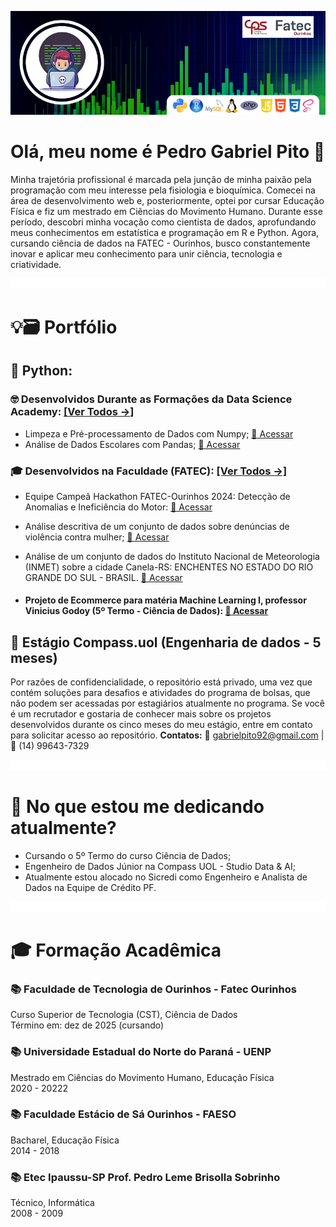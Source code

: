 ![Apresentação Perfil](images/capa.jpg)  
# Olá, meu nome é Pedro Gabriel Pito 👋
Minha trajetória profissional é marcada pela junção de minha paixão pela programação com meu interesse pela fisiologia e bioquímica. Comecei na área de desenvolvimento web e, posteriormente, optei por cursar Educação Física e fiz um mestrado em Ciências do Movimento Humano. Durante esse período, descobri minha vocação como cientista de dados, aprofundando meus conhecimentos em estatística e programação em R e Python. Agora, cursando ciência de dados na FATEC - Ourinhos, busco constantemente inovar e aplicar meu conhecimento para unir ciência, tecnologia e criatividade.

![Apresentação Perfil](images/espaco_menor.png)  
# 💡🗃️ Portfólio
## 🐍 Python:
### 🤓 Desenvolvidos Durante as Formações da Data Science Academy: [[Ver Todos →]](https://github.com/gabrielpito92/data_science_python)
- Limpeza e Pré-processamento de Dados com Numpy; [🔗 Acessar](https://github.com/gabrielpito92/data_science_python/blob/main/Limpeza_Dados_Numpy/Limpeza-Numpy.ipynb)  
- Análise de Dados Escolares com Pandas; [🔗 Acessar](https://github.com/gabrielpito92/data_science_python/blob/main/Dados_Escolares_Pandas/Dados_Escolares_Pandas.ipynb)


### 🎓 Desenvolvidos na Faculdade (FATEC): [[Ver Todos →]](https://github.com/gabrielpito92/projetos_fatec)
- Equipe Campeã Hackathon FATEC-Ourinhos 2024: Detecção de Anomalias e Ineficiência do Motor: [🔗 Acessar](https://github.com/gabrielpito92/projetos_fatec/blob/main/hackathon/Hackathon.ipynb)
- Análise descritiva de um conjunto de dados sobre denúncias de violência contra mulher; [🔗 Acessar](https://github.com/gabrielpito92/projetos_fatec/blob/main/180_Denuncias_Violencia_Contra_Mulheres/Projeto_Integrador.ipynb)
- Análise de um conjunto de dados do Instituto Nacional de Meteorologia (INMET) sobre a cidade Canela-RS: ENCHENTES NO ESTADO DO RIO GRANDE DO SUL - BRASIL. [🔗 Acessar](https://github.com/gabrielpito92/projetos_fatec/blob/main/INMET_enchentes_RS/canela_RS.ipynb)

- #### Projeto de Ecommerce para matéria Machine Learning I, professor Vinicius Godoy (5º Termo - Ciência de Dados): [🔗 Acessar](https://github.com/gabrielpito92/projetos_fatec/blob/main/ML1_FATEC_Ecommerce/Readme.md)


## 💼 Estágio Compass.uol (Engenharia de dados - 5 meses)
Por razões de confidencialidade, o repositório está privado, uma vez que contém soluções para desafios e atividades do programa de bolsas, que não podem ser acessadas por estagiários atualmente no programa. Se você é um recrutador e gostaria de conhecer mais sobre os projetos desenvolvidos durante os cinco meses do meu estágio, entre em contato para solicitar acesso ao repositório. __Contatos:__ 📨 gabrielpito92@gmail.com | 📲 (14) 99643-7329  

![Apresentação Perfil](images/espaco_menor.png)  
# 🎯 No que estou me dedicando atualmente?
- Cursando o 5º Termo do curso Ciência de Dados;
- Engenheiro de Dados Júnior na Compass UOL - Studio Data & AI;  
- Atualmente estou alocado no Sicredi como Engenheiro e Analista de Dados na Equipe de Crédito PF.

![Apresentação Perfil](images/espaco_menor.png)  
# 🎓 Formação Acadêmica
### 📚 Faculdade de Tecnologia de Ourinhos - Fatec Ourinhos
Curso Superior de Tecnologia (CST), Ciência de Dados  
Término em: dez de 2025 (cursando)  

### 📚 Universidade Estadual do Norte do Paraná - UENP
Mestrado em Ciências do Movimento Humano, Educação Física  
2020 - 20222

### 📚 Faculdade Estácio de Sá Ourinhos - FAESO
Bacharel, Educação Física  
2014 - 2018

### 📚 Etec Ipaussu-SP Prof. Pedro Leme Brisolla Sobrinho
Técnico, Informática  
2008 - 2009
